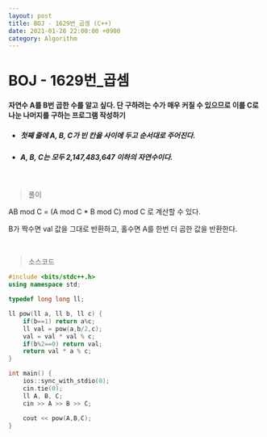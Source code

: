 ```yaml
---
layout: post
title: BOJ - 1629번_곱셈 (C++)
date: 2021-01-28 22:00:00 +0900
category: Algorithm
---
```


# BOJ - 1629번_곱셈

#### 자연수 A를 B번 곱한 수를 알고 싶다. 단 구하려는 수가 매우 커질 수 있으므로 이를 C로 나눈 나머지를 구하는 프로그램 작성하기

- ##### 첫째 줄에 A, B, C가 빈 칸을 사이에 두고 순서대로 주어진다.

- #####  A, B, C는 모두 2,147,483,647 이하의 자연수이다.


<br/>

> 풀이

AB mod C = (A mod C * B mod C) mod C 로 계산할 수 있다.

B가 짝수면 val 값을 그대로 반환하고, 홀수면 A를 한번 더 곱한 값을 반환한다.

<br/>

> 소스코드

```c++
#include <bits/stdc++.h>
using namespace std;

typedef long long ll;

ll pow(ll a, ll b, ll c) {
	if(b==1) return a%c;
	ll val = pow(a,b/2,c);
	val = val * val % c;
	if(b%2==0) return val;
	return val * a % c;
}

int main() {
	ios::sync_with_stdio(0);
	cin.tie(0);
	ll A, B, C;
	cin >> A >> B >> C;
	
	cout << pow(A,B,C);
}
```


